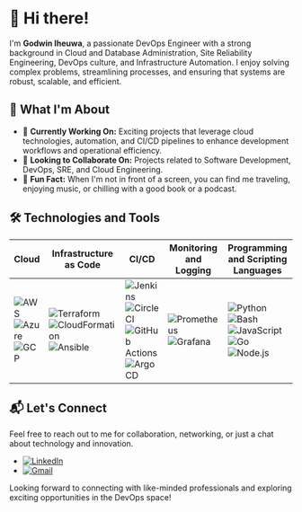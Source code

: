 # 👋 Hi there!

I'm **Godwin Iheuwa**, a passionate DevOps Engineer with a strong background in Cloud and Database Administration, Site Reliability Engineering, DevOps culture, and Infrastructure Automation. I enjoy solving complex problems, streamlining processes, and ensuring that systems are robust, scalable, and efficient.

## 🌟 What I'm About

- 🔧 **Currently Working On:** Exciting projects that leverage cloud technologies, automation, and CI/CD pipelines to enhance development workflows and operational efficiency.
- 🤝 **Looking to Collaborate On:** Projects related to Software Development, DevOps, SRE, and Cloud Engineering.
- 🎉 **Fun Fact:** When I'm not in front of a screen, you can find me traveling, enjoying music, or chilling with a good book or a podcast.

## 🛠️ Technologies and Tools

| **Cloud** | **Infrastructure as Code** | **CI/CD** | **Monitoring and Logging** | **Programming and Scripting Languages** | **Containerization** |
|-----------|----------------------------|-----------|-----------------------------|------------------------------------------|----------------------|
| ![AWS](https://img.shields.io/badge/AWS-%23FF9900.svg?style=flat&logo=amazon-aws&logoColor=white) ![Azure](https://img.shields.io/badge/Azure-%230072C6.svg?style=flat&logo=microsoft-azure&logoColor=white) ![GCP](https://img.shields.io/badge/Google%20Cloud-%234285F4.svg?style=flat&logo=google-cloud&logoColor=white) | ![Terraform](https://img.shields.io/badge/Terraform-%235835CC.svg?style=flat&logo=terraform&logoColor=white) ![CloudFormation](https://img.shields.io/badge/AWS%20CloudFormation-%23FF9900.svg?style=flat&logo=amazon-aws&logoColor=white) ![Ansible](https://img.shields.io/badge/Ansible-%23EE0000.svg?style=flat&logo=ansible&logoColor=white) | ![Jenkins](https://img.shields.io/badge/Jenkins-%232C5263.svg?style=flat&logo=jenkins&logoColor=white) ![CircleCI](https://img.shields.io/badge/CircleCI-%233EAAAF.svg?style=flat&logo=circleci&logoColor=white) ![GitHub Actions](https://img.shields.io/badge/GitHub%20Actions-%232671E5.svg?style=flat&logo=github-actions&logoColor=white) ![ArgoCD](https://img.shields.io/badge/ArgoCD-%23205384.svg?style=flat&logo=argo&logoColor=white) | ![Prometheus](https://img.shields.io/badge/Prometheus-%23E6522C.svg?style=flat&logo=prometheus&logoColor=white) ![Grafana](https://img.shields.io/badge/Grafana-%23F46800.svg?style=flat&logo=grafana&logoColor=white) | ![Python](https://img.shields.io/badge/Python-%233776AB.svg?style=flat&logo=python&logoColor=white) ![Bash](https://img.shields.io/badge/Bash-%234EAA25.svg?style=flat&logo=gnu-bash&logoColor=white) ![JavaScript](https://img.shields.io/badge/JavaScript-%23F7DF1E.svg?style=flat&logo=javascript&logoColor=black) ![Go](https://img.shields.io/badge/Go-%2300ADD8.svg?style=flat&logo=go&logoColor=white) ![Node.js](https://img.shields.io/badge/Node.js-%23339933.svg?style=flat&logo=node.js&logoColor=white) | ![Docker](https://img.shields.io/badge/Docker-%232496ED.svg?style=flat&logo=docker&logoColor=white) ![Kubernetes](https://img.shields.io/badge/Kubernetes-%23326CE5.svg?style=flat&logo=kubernetes&logoColor=white) ![EKS](https://img.shields.io/badge/Amazon%20EKS-%23FF9900.svg?style=flat&logo=amazon-eks&logoColor=white) ![AKS](https://img.shields.io/badge/Azure%20AKS-%230072C6.svg?style=flat&logo=azure-aks&logoColor=white) ![GKE](https://img.shields.io/badge/Google%20GKE-%234285F4.svg?style=flat&logo=google-gke&logoColor=white) |

## 📬 Let's Connect

Feel free to reach out to me for collaboration, networking, or just a chat about technology and innovation.

- [![LinkedIn](https://img.shields.io/badge/LinkedIn-0077B5?style=flat&logo=linkedin&logoColor=white)](https://www.linkedin.com/in/godwin-iheuwa)
- [![Gmail](https://img.shields.io/badge/Gmail-D14836?style=flat&logo=gmail&logoColor=white)](mailto:godwin.iheuwa@gmail.com)

Looking forward to connecting with like-minded professionals and exploring exciting opportunities in the DevOps space!
